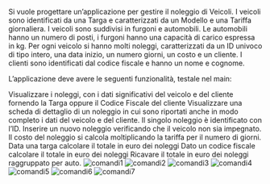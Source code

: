 Si vuole progettare un’applicazione per gestire il noleggio di Veicoli. I veicoli sono identificati da una Targa e caratterizzati da un Modello e una Tariffa giornaliera. I veicoli sono suddivisi in furgoni e automobili. Le automobili hanno un numero di posti, i furgoni hanno una capacità di carico espressa in kg.
Per ogni veicolo si hanno molti noleggi, caratterizzati da un ID univoco di tipo intero, una data inizio, un numero giorni, un costo e un cliente. I clienti sono identificati dal codice fiscale e hanno un nome e cognome.

L’applicazione deve avere le seguenti funzionalità, testale nel main:

Visualizzare i noleggi, con i dati significativi del veicolo e del cliente fornendo la Targa oppure il Codice Fiscale del cliente
Visualizzare una scheda di dettaglio di un noleggio in cui sono riportati anche in modo completo i dati del veicolo e del cliente. Il singolo noleggio è identificato con l’ID.
Inserire un nuovo noleggio verificando che il veicolo non sia impegnato. Il costo del noleggio si calcola moltiplicando la tariffa per il numero di giorni.
Data una targa calcolare il totale in euro dei noleggi
Dato un codice fiscale calcolare il totale in euro dei noleggi
Ricavare il totale in euro dei noleggi raggruppato per auto.
![comandi1](https://github.com/bertaiola05/Esercitazione/assets/129390397/9a3aede3-2aeb-45d0-8e93-48e92f927092)
![comandi2](https://github.com/bertaiola05/Esercitazione/assets/129390397/5b266015-5521-4cfe-b84a-c555b1e0f254)
![comandi3](https://github.com/bertaiola05/Esercitazione/assets/129390397/6d0ad4cb-70d7-44ff-b05e-e1bdca1bcd2f)
![comandi4](https://github.com/bertaiola05/Esercitazione/assets/129390397/37b7c79c-9908-42fc-bea6-e7226960e2fc)
![comandi5](https://github.com/bertaiola05/Esercitazione/assets/129390397/a000104b-f308-4bd3-ae6d-5cc02e0a636d)
![comandi6](https://github.com/bertaiola05/Esercitazione/assets/129390397/bb4e5a07-d238-4b15-96dd-d35576acf854)
![comandi7](https://github.com/bertaiola05/Esercitazione/assets/129390397/8397f06d-50fd-4ba2-8081-f41161fcee8d)
